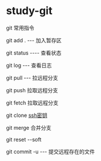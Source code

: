 # study-git

git 常用指令

git add . --- 加入暂存区

git status ---- 查看状态

git log --- 查看日志

git pull --- 拉远程分支

git push 拉取远程分支

git fetch 拉取远程分支

git clone [ssh密钥](https://www.cnblogs.com/ygfsy/p/13921892.html)

git merge 合并分支

git reset --soft <commit>

git commit -u --- 提交远程存在的文件
